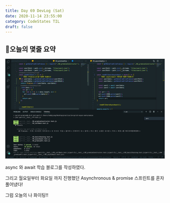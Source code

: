 ```yaml
---
title: Day 69 DevLog (Sat)
date: 2020-11-14 23:55:00
category: CodeStates TIL
draft: false
---
```


## 🧐‍오늘의 몇줄 요약

![](./images/sprint_promise.jpeg)

async 와 await 학습 블로그를 작성하였다.

그리고 월요일부터 화요일 까지 진행했던 Asynchronous & promise 스프린트를 혼자 풀어냈다!

그럼 오늘의 나 화이팅!!
